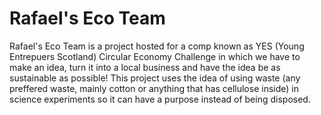 # Rafael's Eco Team
Rafael's Eco Team is a project hosted for a comp known as YES (Young Entrepuers Scotland) Circular Economy Challenge in which we have to make an idea, turn it into
a local business and have the idea be as sustainable as possible! This project uses the idea of using waste (any preffered waste, mainly cotton or anything that has
cellulose inside) in science experiments so it can have a purpose instead of being disposed. 
